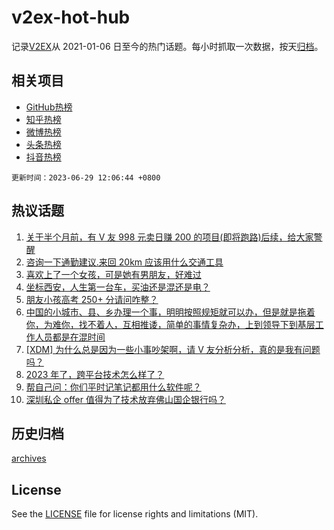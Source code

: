 # v2ex-hot-hub

 记录[V2EX](https://www.v2ex.com/)从 2021-01-06 日至今的热门话题。每小时抓取一次数据，按天[归档](archives)。
 
 ## 相关项目

- [GitHub热榜](https://github.com/it985/github-hot-hub)
- [知乎热榜](https://github.com/it985/zhihu-hot-hub)
- [微博热榜](https://github.com/it985/weibo-hot-hub)
- [头条热榜](https://github.com/it985/toutiao-hot-hub)
- [抖音热榜](https://github.com/it985/douyin-hot-hub)


 `更新时间：2023-06-29 12:06:44 +0800`

## 热议话题

1. [关于半个月前，有 V 友 998 元卖日赚 200 的项目(即将跑路)后续，给大家警醒](https://www.v2ex.com/t/952480)
1. [咨询一下通勤建议.来回 20km 应该用什么交通工具](https://www.v2ex.com/t/952359)
1. [喜欢上了一个女孩，可是她有男朋友，好难过](https://www.v2ex.com/t/952567)
1. [​坐标西安，人生第一台车，买油还是混还是电？](https://www.v2ex.com/t/952411)
1. [朋友小孩高考 250+ 分请问咋整？](https://www.v2ex.com/t/952409)
1. [中国的小城市、县、乡办理一个事，明明按照规矩就可以办，但是就是拖着你，为难你，找不着人，互相推诿，简单的事情复杂办，上到领导下到基层工作人员都是在混时间](https://www.v2ex.com/t/952416)
1. [[XDM] 为什么总是因为一些小事吵架啊，请 V 友分析分析，真的是我有问题吗？](https://www.v2ex.com/t/952408)
1. [2023 年了，跨平台技术怎么样了？](https://www.v2ex.com/t/952400)
1. [帮自己问：你们平时记笔记都用什么软件呢？](https://www.v2ex.com/t/952434)
1. [深圳私企 offer 值得为了技术放弃佛山国企银行吗？](https://www.v2ex.com/t/952476)

## 历史归档

[archives](archives)

## License

See the [LICENSE](LICENSE) file for license rights and limitations (MIT).
